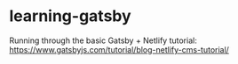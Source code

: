 # learning-gatsby
Running through the basic Gatsby + Netlify tutorial: https://www.gatsbyjs.com/tutorial/blog-netlify-cms-tutorial/
